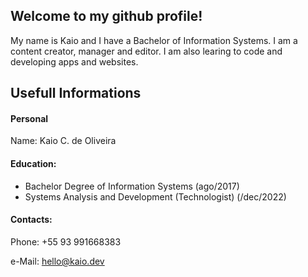 
## Welcome to my github profile!
My name is Kaio and I have a Bachelor of Information Systems. I am a content creator, manager and editor. I am also learing to code and developing apps and websites.

Usefull Informations
-
#### Personal
Name: Kaio C. de Oliveira

#### Education:
- Bachelor Degree of Information Systems (ago/2017)
- Systems Analysis and Development (Technologist) (/dec/2022)

#### Contacts:
Phone: +55 93 991668383

e-Mail: hello@kaio.dev
